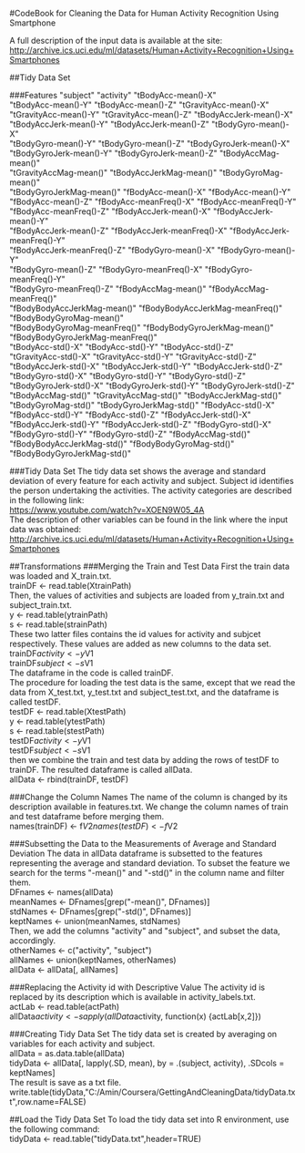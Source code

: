#CodeBook for Cleaning the Data for Human Activity Recognition Using Smartphone

A full description of the input data is available at the site:  
http://archive.ics.uci.edu/ml/datasets/Human+Activity+Recognition+Using+Smartphones  

##Tidy Data Set

###Features
 "subject"                         "activity"                        "tBodyAcc-mean()-X"                
 "tBodyAcc-mean()-Y"               "tBodyAcc-mean()-Z"               "tGravityAcc-mean()-X"             
 "tGravityAcc-mean()-Y"            "tGravityAcc-mean()-Z"            "tBodyAccJerk-mean()-X"            
 "tBodyAccJerk-mean()-Y"           "tBodyAccJerk-mean()-Z"           "tBodyGyro-mean()-X"               
 "tBodyGyro-mean()-Y"              "tBodyGyro-mean()-Z"              "tBodyGyroJerk-mean()-X"           
 "tBodyGyroJerk-mean()-Y"          "tBodyGyroJerk-mean()-Z"          "tBodyAccMag-mean()"               
 "tGravityAccMag-mean()"           "tBodyAccJerkMag-mean()"          "tBodyGyroMag-mean()"              
 "tBodyGyroJerkMag-mean()"         "fBodyAcc-mean()-X"               "fBodyAcc-mean()-Y"                
 "fBodyAcc-mean()-Z"               "fBodyAcc-meanFreq()-X"           "fBodyAcc-meanFreq()-Y"            
 "fBodyAcc-meanFreq()-Z"           "fBodyAccJerk-mean()-X"           "fBodyAccJerk-mean()-Y"            
 "fBodyAccJerk-mean()-Z"           "fBodyAccJerk-meanFreq()-X"       "fBodyAccJerk-meanFreq()-Y"        
 "fBodyAccJerk-meanFreq()-Z"       "fBodyGyro-mean()-X"              "fBodyGyro-mean()-Y"               
 "fBodyGyro-mean()-Z"              "fBodyGyro-meanFreq()-X"          "fBodyGyro-meanFreq()-Y"           
 "fBodyGyro-meanFreq()-Z"          "fBodyAccMag-mean()"              "fBodyAccMag-meanFreq()"           
 "fBodyBodyAccJerkMag-mean()"      "fBodyBodyAccJerkMag-meanFreq()"  "fBodyBodyGyroMag-mean()"          
 "fBodyBodyGyroMag-meanFreq()"     "fBodyBodyGyroJerkMag-mean()"     "fBodyBodyGyroJerkMag-meanFreq()"  
 "tBodyAcc-std()-X"                "tBodyAcc-std()-Y"                "tBodyAcc-std()-Z"                 
 "tGravityAcc-std()-X"             "tGravityAcc-std()-Y"             "tGravityAcc-std()-Z"              
 "tBodyAccJerk-std()-X"            "tBodyAccJerk-std()-Y"            "tBodyAccJerk-std()-Z"             
 "tBodyGyro-std()-X"               "tBodyGyro-std()-Y"               "tBodyGyro-std()-Z"                
 "tBodyGyroJerk-std()-X"           "tBodyGyroJerk-std()-Y"           "tBodyGyroJerk-std()-Z"            
 "tBodyAccMag-std()"               "tGravityAccMag-std()"            "tBodyAccJerkMag-std()"            
 "tBodyGyroMag-std()"              "tBodyGyroJerkMag-std()"          "fBodyAcc-std()-X"                 
 "fBodyAcc-std()-Y"                "fBodyAcc-std()-Z"                "fBodyAccJerk-std()-X"             
 "fBodyAccJerk-std()-Y"            "fBodyAccJerk-std()-Z"            "fBodyGyro-std()-X"                
 "fBodyGyro-std()-Y"               "fBodyGyro-std()-Z"               "fBodyAccMag-std()"                
 "fBodyBodyAccJerkMag-std()"       "fBodyBodyGyroMag-std()"          "fBodyBodyGyroJerkMag-std()"   

###Tidy Data Set
The tidy data set shows the average and standard deviation of every feature for each activity and subject. 
Subject id identifies the person undertaking the activities. The activity categories are described in the following link:  
https://www.youtube.com/watch?v=XOEN9W05_4A   
The description of other variables can be found in the link where the input data was obtained:  
http://archive.ics.uci.edu/ml/datasets/Human+Activity+Recognition+Using+Smartphones  

##Transformations
###Merging the Train and Test Data
First the train data was loaded and X_train.txt.  
trainDF <- read.table(XtrainPath)  
Then, the values of activities and subjects are loaded from y_train.txt and 
subject_train.txt.  
y <- read.table(ytrainPath)  
s <- read.table(strainPath)  
These two latter files contains the id values for activity and subjcet respectively. These values 
are added as new columns to the data set.  
trainDF$activity <- y$V1  
trainDF$subject <- s$V1  
The dataframe in the code is called trainDF.  
The procedure for loading the test data is the same, except that we read the data from X_test.txt, y_test.txt and 
subject_test.txt, and the dataframe is called testDF.  
testDF <- read.table(XtestPath)  
y <- read.table(ytestPath)  
s <- read.table(stestPath)  
testDF$activity <- y$V1  
testDF$subject <- s$V1  
then we combine the train and test data by adding the rows of testDF to trainDF. The resulted dataframe is called allData.  
allData <- rbind(trainDF, testDF)  

###Change the Column Names
The name of the column is changed by its description available in features.txt. We change the column names of
train and test dataframe before merging them.  
names(trainDF) <- f$V2  
names(testDF) <- f$V2  

###Subsetting the Data to the Measurements of Average and Standard Deviation
The data in allData dataframe is subsetted to the features representing the average and standard deviation. 
To subset the feature we search for the terms "-mean()" and "-std()" in the column name and filter them.  
DFnames <- names(allData)  
meanNames <- DFnames[grep("-mean()", DFnames)]  
stdNames <- DFnames[grep("-std()", DFnames)]  
keptNames <- union(meanNames, stdNames)  
Then, we add the columns "activity" and "subject", and subset the data, accordingly.  
otherNames <- c("activity", "subject")  
allNames <- union(keptNames, otherNames)  
allData <- allData[, allNames]  

###Replacing the Activity id with Descriptive Value
The activity id is replaced by its description which is available in activity_labels.txt.  
actLab <- read.table(actPath)  
allData$activity <- sapply(allData$activity, function(x) {actLab[x,2]})  

###Creating Tidy Data Set
The tidy data set is created by averaging on variables for each activity and subject.  
allData = as.data.table(allData)  
tidyData <- allData[, lapply(.SD, mean), by = .(subject, activity), .SDcols = keptNames]  
The result is save as a txt file.  
write.table(tidyData,"C:/Amin/Coursera/GettingAndCleaningData/tidyData.txt",row.name=FALSE)  

##Load the Tidy Data Set
To load the tidy data set into R environment, use the following command:  
tidyData <- read.table("tidyData.txt",header=TRUE)


